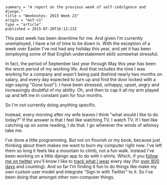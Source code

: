 ```
summary = "A report on the previous week of self-indulgence and django."
title = "Weeknotes: 2015 Week 23"
origin = "mnf-v1"
type = "article"
published = 2015-07-20T16:13:23Z
```

This past week has been downtime for me. And given I'm currently unemployed, I have a lot of time to be down in. With the exception of a week over Easter I've not had any holiday this year, and yet it has been (employing some of that English understatement skill) somewhat stressful.

In fact, the period of September last year through May this year has been the worst period of my working life. And that includes the time I was working for a company and wasn't being paid (behind nearly two months on salary, and every day expected to turn up and find the door locked with a sign saying "Gone bust"). I have been stressed, unhappy, upset, angry and increasingly doubtful of my ability. Oh, and then to cap it all my arm played up and left me in constant pain for four months.

So I'm not currently doing anything specific.

Instead, every morning after my wife leaves I think "what would I like to do today?" If the answer is that I feel like watching TV, I watch TV. If I feel like catching up on some reading, I do that. I go wherever the winds of whimsy take me.

I've done a little programming. But not on flourish or my book, because just thinking about them makes me want to burn my computer right now. I've left them so long it feels like a mountain to climb, not a fun walk. Instead I've been working on a little django app to do with t-shirts. Which, if you [follow me on twitter][ch] you'll know I like to [track what I wear][track] every day (for [over 800 days][800] and counting). And so far I'm finding it fun to do things like make my own custom user model and integrate "Sign in with Twitter" to it. So I've been doing that amongst other non-computer things.

[ch]: https://twitter.com/cackhanded
[track]: https://twitter.com/search?q=from%3Acackhanded%20%23tshirt
[800]: https://twitter.com/cackhanded/status/621695198381211648